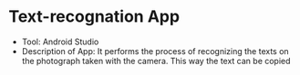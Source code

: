 # Text-recognation App
* Tool: Android Studio 
* Description of App: It performs the process of recognizing the texts on the photograph taken with the camera. This way the text can be copied
